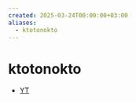 ```yaml
---
created: 2025-03-24T00:00:00+03:00
aliases:
  - ktotonokto
---
```


# ktotonokto

 - [YT](https://youtube.com/@ktotonokto)